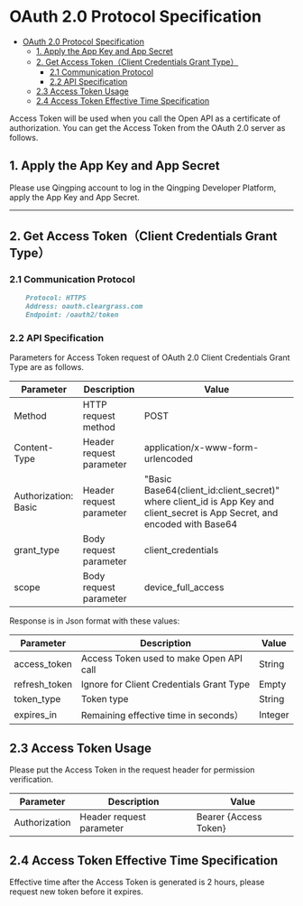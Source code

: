 # OAuth 2.0 Protocol Specification

- [OAuth 2.0 Protocol Specification](#oauth-20-protocol-specification)
  - [1. Apply the App Key and App Secret](#1-apply-the-app-key-and-app-secret)
  - [2. Get Access Token（Client Credentials Grant Type）](#2-get-access-tokenclient-credentials-grant-type)
    - [2.1 Communication Protocol](#21-communication-protocol)
    - [2.2 API Specification](#22-api-specification)
  - [2.3 Access Token Usage](#23-access-token-usage)
  - [2.4 Access Token Effective Time Specification](#24-access-token-effective-time-specification)

Access Token will be used when you call the Open API as a certificate of authorization. You can get the Access Token from the OAuth 2.0 server as follows.

## 1. Apply the App Key and App Secret

Please use Qingping account to log in the Qingping Developer Platform, apply the App Key and App Secret.

------

## 2. Get Access Token（Client Credentials Grant Type）

### 2.1 Communication Protocol

```markdown
    Protocol: HTTPS
    Address: oauth.cleargrass.com
    Endpoint: /oauth2/token
```

### 2.2 API Specification

Parameters for Access Token request of OAuth 2.0 Client Credentials Grant Type are as follows.

| Parameter            | Description              | Value                                                                                                                       |
| -------------------- | ------------------------ | --------------------------------------------------------------------------------------------------------------------------- |
| Method               | HTTP request method      | POST                                                                                                                        |
| Content-Type         | Header request parameter | application/x-www-form-urlencoded                                                                                           |
| Authorization: Basic | Header request parameter | "Basic Base64(client_id:client_secret)" where client_id is App Key and client_secret is App Secret, and encoded with Base64 |
| grant_type           | Body request parameter   | client_credentials                                                                                                          |
| scope                | Body request parameter   | device_full_access                                                                                                          |

Response is in Json format with these values:

| Parameter     | Description                              | Value   |
| ------------- | ---------------------------------------- | ------- |
| access_token  | Access Token used to make Open API call  | String  |
| refresh_token | Ignore for Client Credentials Grant Type | Empty   |
| token_type    | Token type                               | String  |
| expires_in    | Remaining effective time in seconds）    | Integer |

## 2.3 Access Token Usage

Please put the Access Token in the request header for permission verification.

| Parameter     | Description              | Value                 |
| ------------- | ------------------------ | --------------------- |
| Authorization | Header request parameter | Bearer {Access Token} |

## 2.4 Access Token Effective Time Specification

Effective time after the Access Token is generated is 2 hours, please request new token before it expires.
